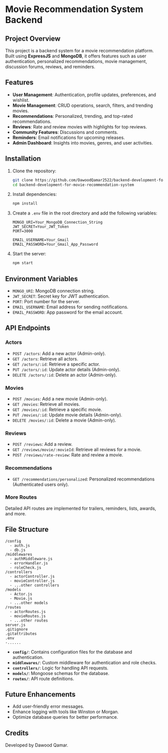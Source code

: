 # Movie Recommendation System Backend

## Project Overview

This project is a backend system for a movie recommendation platform. Built using **ExpressJS** and **MongoDB**,
it offers features such as user authentication, personalized recommendations, movie management,
discussion forums, reviews, and reminders.

## Features

- **User Management**: Authentication, profile updates, preferences, and wishlist.
- **Movie Management**: CRUD operations, search, filters, and trending movies.
- **Recommendations**: Personalized, trending, and top-rated recommendations.
- **Reviews**: Rate and review movies with highlights for top reviews.
- **Community Features**: Discussions and comments.
- **Reminders**: Email notifications for upcoming releases.
- **Admin Dashboard**: Insights into movies, genres, and user activities.

## Installation

1. Clone the repository:

   ```bash
   git clone https://github.com/DawoodQamar2522/backend-development-for-movie-recommendation-system
   cd backend-development-for-movie-recommendation-system
   ```

2. Install dependencies:

   ```bash
   npm install
   ```

3. Create a `.env` file in the root directory and add the following variables:

   ```plaintext
   MONGO_URI=Your_MongoDB_Connection_String
   JWT_SECRET=Your_JWT_Token
   PORT=3000

   EMAIL_USERNAME=Your_Gmail
   EMAIL_PASSWORD=Your_Gmail_App_Password
   ```

4. Start the server:

   ```bash
   npm start
   ```

## Environment Variables

- `MONGO_URI`: MongoDB connection string.
- `JWT_SECRET`: Secret key for JWT authentication.
- `PORT`: Port number for the server.
- `EMAIL_USERNAME`: Email address for sending notifications.
- `EMAIL_PASSWORD`: App password for the email account.

## API Endpoints

### **Actors**

- `POST /actors`: Add a new actor (Admin-only).
- `GET /actors`: Retrieve all actors.
- `GET /actors/:id`: Retrieve a specific actor.
- `PUT /actors/:id`: Update actor details (Admin-only).
- `DELETE /actors/:id`: Delete an actor (Admin-only).

### **Movies**

- `POST /movies`: Add a new movie (Admin-only).
- `GET /movies`: Retrieve all movies.
- `GET /movies/:id`: Retrieve a specific movie.
- `PUT /movies/:id`: Update movie details (Admin-only).
- `DELETE /movies/:id`: Delete a movie (Admin-only).

### **Reviews**

- `POST /reviews`: Add a review.
- `GET /reviews/movie/:movieId`: Retrieve all reviews for a movie.
- `POST /reviews/rate-review`: Rate and review a movie.

### **Recommendations**

- `GET /recommendations/personalized`: Personalized recommendations (Authenticated users only).

### **More Routes**

Detailed API routes are implemented for trailers, reminders, lists, awards, and more.

## File Structure

```
/config
  - auth.js
  - db.js
/middlewares
  - authMiddleware.js
  - errorHandler.js
  - roleCheck.js
/controllers
  - actorController.js
  - movieController.js
  - ...other controllers
/models
  - Actor.js
  - Movie.js
  - ...other models
/routes
  - actorRoutes.js
  - movieRoutes.js
  - ...other routes
server.js
.gitignore
.gitattributes
.env
-...... 
```

- **`config/`**: Contains configuration files for the database and authentication.
- **`middlewares/`**: Custom middleware for authentication and role checks.
- **`controllers/`**: Logic for handling API requests.
- **`models/`**: Mongoose schemas for the database.
- **`routes/`**: API route definitions.

## Future Enhancements

- Add user-friendly error messages.
- Enhance logging with tools like Winston or Morgan.
- Optimize database queries for better performance.

## Credits

Developed by Dawood Qamar.
